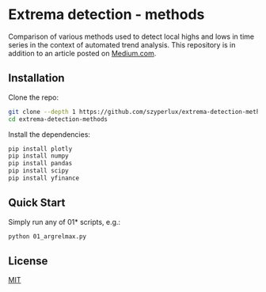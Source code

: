 # Extrema detection - methods


Comparison of various methods used to detect local highs and lows in time series in the context of automated trend analysis.
This repository is in addition to an article posted on [Medium.com]([https://medium.com/@marszyprow/ebfe0216b92d]).


## Installation


Clone the repo:

```bash
git clone --depth 1 https://github.com/szyperlux/extrema-detection-methods.git
cd extrema-detection-methods
```

Install the dependencies:

```bash
pip install plotly
pip install numpy
pip install pandas
pip install scipy
pip install yfinance
```

## Quick Start

Simply run any of 01* scripts, e.g.:

```bash
python 01_argrelmax.py
```

## License

[MIT](LICENSE)

